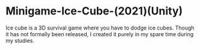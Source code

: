 # Minigame-Ice-Cube-(2021)(Unity)

Ice cube is a 3D survival game where you have to dodge ice cubes. Though it has not formally been released, I created it purely in my spare time during my studies. 
